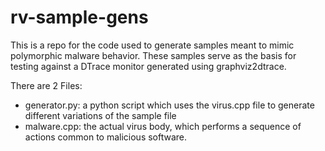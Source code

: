 # rv-sample-gens
This is a repo for the code used to generate samples meant to mimic polymorphic malware behavior. These samples serve as the basis for testing against a DTrace monitor generated using graphviz2dtrace.

There are 2 Files:
- generator.py: a python script which uses the virus.cpp file to generate different variations of the sample file
- malware.cpp: the actual virus body, which performs a sequence of actions common to malicious software.